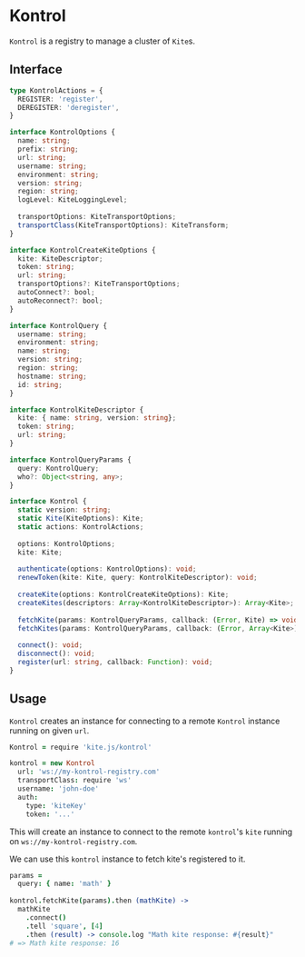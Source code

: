 # Kontrol

`Kontrol` is a registry to manage a cluster of `Kite`s.

## Interface

```typescript
type KontrolActions = {
  REGISTER: 'register',
  DEREGISTER: 'deregister',
}

interface KontrolOptions {
  name: string;
  prefix: string;
  url: string;
  username: string;
  environment: string;
  version: string;
  region: string;
  logLevel: KiteLoggingLevel;
  
  transportOptions: KiteTransportOptions;
  transportClass(KiteTransportOptions): KiteTransform;
}

interface KontrolCreateKiteOptions {
  kite: KiteDescriptor;
  token: string;
  url: string;
  transportOptions?: KiteTransportOptions;
  autoConnect?: bool;
  autoReconnect?: bool;
}

interface KontrolQuery {
  username: string;
  environment: string;
  name: string;
  version: string;
  region: string;
  hostname: string;
  id: string;
}

interface KontrolKiteDescriptor {
  kite: { name: string, version: string};
  token: string;
  url: string;
}

interface KontrolQueryParams {
  query: KontrolQuery;
  who?: Object<string, any>;
}

interface Kontrol {
  static version: string;
  static Kite(KiteOptions): Kite;
  static actions: KontrolActions;
  
  options: KontrolOptions;
  kite: Kite;
  
  authenticate(options: KontrolOptions): void;
  renewToken(kite: Kite, query: KontrolKiteDescriptor): void;
  
  createKite(options: KontrolCreateKiteOptions): Kite;
  createKites(descriptors: Array<KontrolKiteDescriptor>): Array<Kite>;
  
  fetchKite(params: KontrolQueryParams, callback: (Error, Kite) => void): void;
  fetchKites(params: KontrolQueryParams, callback: (Error, Array<Kite>) => void): void;
  
  connect(): void;
  disconnect(): void;
  register(url: string, callback: Function): void;
}
```

## Usage

`Kontrol` creates an instance for connecting to a remote `Kontrol` instance running on given `url`.

```coffeescript
Kontrol = require 'kite.js/kontrol'

kontrol = new Kontrol
  url: 'ws://my-kontrol-registry.com'
  transportClass: require 'ws'
  username: 'john-doe'
  auth:
    type: 'kiteKey'
    token: '...'
```

This will create an instance to connect to the remote `kontrol`'s `kite` running on `ws://my-kontrol-registry.com`.

We can use this `kontrol` instance to fetch kite's registered to it.

```coffeescript
params =
  query: { name: 'math' }
  
kontrol.fetchKite(params).then (mathKite) ->
  mathKite
    .connect()
    .tell 'square', [4]
    .then (result) -> console.log "Math kite response: #{result}"
# => Math kite response: 16
```
